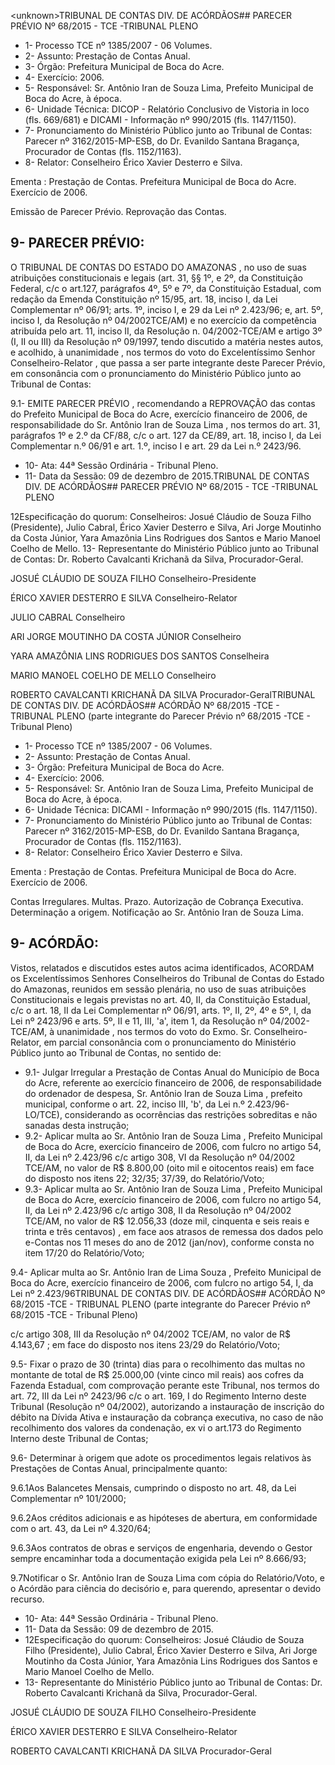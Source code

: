 &lt;unknown&gt;TRIBUNAL DE CONTAS DIV. DE ACÓRDÃOS## PARECER PRÉVIO Nº 68/2015 - TCE -TRIBUNAL PLENO

- 1- Processo TCE nº 1385/2007 - 06 Volumes.
- 2- Assunto: Prestação de Contas Anual.
- 3- Órgão: Prefeitura Municipal de Boca do Acre.
- 4- Exercício: 2006.
- 5- Responsável: Sr. Antônio Iran de Souza Lima, Prefeito Municipal de Boca do Acre, à época.
- 6- Unidade Técnica: DICOP - Relatório Conclusivo de Vistoria in loco (fls. 669/681) e DICAMI - Informação nº 990/2015 (fls. 1147/1150).
- 7- Pronunciamento do Ministério Público junto ao Tribunal de Contas: Parecer nº 3162/2015-MP-ESB, do Dr. Evanildo Santana Bragança, Procurador de Contas (fls. 1152/1163).
- 8- Relator: Conselheiro Érico Xavier Desterro e Silva.

Ementa : Prestação  de  Contas.  Prefeitura Municipal  de  Boca  do Acre.  Exercício  de 2006.

Emissão de Parecer Prévio. Reprovação das Contas.

## 9- PARECER PRÉVIO:

O TRIBUNAL DE CONTAS DO ESTADO DO AMAZONAS ,  no  uso  de suas atribuições constitucionais e legais (art. 31, §§ 1º, e 2º, da Constituição Federal, c/c  o  art.127,  parágrafos  4º,  5º  e  7º,  da  Constituição  Estadual,  com  redação  da Emenda Constituição nº 15/95, art. 18, inciso I, da Lei Complementar nº 06/91; arts. 1º,  inciso  I,  e  29  da  Lei  nº  2.423/96;  e,  art.  5º,  inciso  I,  da  Resolução  nº  04/2002TCE/AM) e no exercício da competência atribuída pelo art. 11, inciso II, da Resolução n. 04/2002-TCE/AM e artigo 3º (I, II ou III) da Resolução nº 09/1997, tendo discutido a matéria nestes autos, e acolhido, à unanimidade , nos termos do voto do Excelentíssimo Senhor Conselheiro-Relator , que passa a ser parte integrante deste Parecer Prévio, em consonância com o pronunciamento do Ministério Público junto ao Tribunal de Contas:

9.1-  EMITE PARECER  PRÉVIO ,  recomendando  a REPROVAÇÃO das contas do  Prefeito  Municipal  de  Boca  do  Acre,  exercício  financeiro  de  2006,  de responsabilidade  do  Sr. Antônio  Iran  de  Souza  Lima , nos  termos  do  art.  31, parágrafos  1º  e  2.º  da  CF/88,  c/c  o  art.  127  da  CE/89,  art.  18,  inciso  I,  da  Lei Complementar n.º 06/91 e art. 1.º, inciso I e art. 29 da Lei n.º 2423/96.

- 10- Ata: 44ª Sessão Ordinária - Tribunal Pleno.
- 11- Data da Sessão: 09 de dezembro de 2015.TRIBUNAL DE CONTAS DIV. DE ACÓRDÃOS## PARECER PRÉVIO Nº 68/2015 - TCE -TRIBUNAL PLENO

12Especificação  do  quorum: Conselheiros: Josué  Cláudio  de  Souza  Filho (Presidente), Julio Cabral, Érico Xavier Desterro e Silva, Ari Jorge Moutinho da Costa Júnior, Yara Amazônia Lins Rodrigues dos Santos e Mario Manoel Coelho de Mello. 13- Representante do Ministério Público junto ao Tribunal de Contas: Dr. Roberto Cavalcanti Krichanã da Silva, Procurador-Geral.

JOSUÉ CLÁUDIO DE SOUZA FILHO Conselheiro-Presidente

ÉRICO XAVIER DESTERRO E SILVA Conselheiro-Relator

JULIO CABRAL Conselheiro

ARI JORGE MOUTINHO DA COSTA JÚNIOR Conselheiro

YARA AMAZÔNIA LINS RODRIGUES DOS SANTOS Conselheira

MARIO MANOEL COELHO DE MELLO Conselheiro

ROBERTO CAVALCANTI KRICHANÃ DA SILVA Procurador-GeralTRIBUNAL DE CONTAS DIV. DE ACÓRDÃOS## ACÓRDÃO Nº 68/2015 -TCE - TRIBUNAL PLENO (parte integrante do Parecer Prévio nº 68/2015 -TCE - Tribunal Pleno)

- 1- Processo TCE nº 1385/2007 - 06 Volumes.
- 2- Assunto: Prestação de Contas Anual.
- 3- Órgão: Prefeitura Municipal de Boca do Acre.
- 4- Exercício: 2006.
- 5- Responsável: Sr. Antônio Iran de Souza Lima, Prefeito Municipal de Boca do Acre, à época.
- 6- Unidade Técnica: DICAMI - Informação nº 990/2015 (fls. 1147/1150).
- 7-  Pronunciamento  do Ministério Público  junto  ao Tribunal  de Contas: Parecer  nº 3162/2015-MP-ESB,  do  Dr.  Evanildo  Santana  Bragança,  Procurador  de  Contas  (fls. 1152/1163).
- 8- Relator: Conselheiro Érico Xavier Desterro e Silva.

Ementa : Prestação de Contas. Prefeitura Municipal de Boca do Acre. Exercício de 2006.

Contas Irregulares. Multas. Prazo. Autorização de Cobrança  Executiva.  Determinação  a origem. Notificação ao Sr. Antônio Iran de Souza Lima.

## 9- ACÓRDÃO:

Vistos, relatados e discutidos estes autos acima identificados, ACORDAM os Excelentíssimos Senhores Conselheiros do Tribunal de Contas do Estado do Amazonas, reunidos  em  sessão  plenária,  no  uso  de  suas  atribuições  Constitucionais  e  legais previstas no art. 40, II, da Constituição Estadual, c/c o art. 18, II da Lei Complementar nº 06/91, arts. 1º,  II,  2º,  4º  e  5º,  I,  da  Lei  nº  2423/96  e  arts.  5º,  II  e  11,  III,  'a',  item  1,  da Resolução  nº  04/2002-TCE/AM, à  unanimidade , nos  termos  do  voto  do  Exmo.  Sr. Conselheiro-Relator, em  parcial  consonância com  o  pronunciamento  do  Ministério Público junto ao Tribunal de Contas, no sentido de:

- 9.1- Julgar Irregular a Prestação de Contas Anual do Município de Boca do Acre,  referente  ao  exercício  financeiro  de  2006,  de  responsabilidade  do  ordenador  de despesa, Sr. Antônio Iran de Souza Lima , prefeito municipal, conforme o art. 22, inciso III, 'b', da Lei n.º 2.423/96-LO/TCE),  considerando  as  ocorrências  das  restrições sobreditas e não sanadas desta instrução;
- 9.2- Aplicar multa ao Sr. Antônio Iran de Souza Lima , Prefeito Municipal de Boca do Acre, exercício financeiro de 2006, com fulcro no artigo 54, II, da Lei nº 2.423/96 c/c artigo 308, VI da Resolução nº 04/2002 TCE/AM, no valor de R$ 8.800,00 (oito mil e oitocentos reais) em face do disposto nos itens 22; 32/35; 37/39, do Relatório/Voto;
- 9.3- Aplicar multa ao Sr. Antônio Iran de Souza Lima , Prefeito Municipal de Boca do Acre, exercício financeiro de 2006, com fulcro no artigo 54, II, da Lei nº 2.423/96 c/c artigo 308, II da Resolução nº 04/2002 TCE/AM, no valor de R$ 12.056,33 (doze mil, cinquenta  e  seis  reais  e  trinta  e  três centavos) , em  face  aos  atrasos  de  remessa  dos dados pelo e-Contas nos 11 meses do ano de 2012 (jan/nov), conforme consta no item 17/20 do Relatório/Voto;

9.4- Aplicar multa ao Sr. Antônio Iran de Lima Souza , Prefeito Municipal de Boca do Acre, exercício financeiro de 2006, com fulcro no artigo 54, I, da Lei nº 2.423/96TRIBUNAL DE CONTAS DIV. DE ACÓRDÃOS## ACÓRDÃO Nº 68/2015 -TCE - TRIBUNAL PLENO (parte integrante do Parecer Prévio nº 68/2015 -TCE - Tribunal Pleno)

c/c artigo 308, III da Resolução nº 04/2002 TCE/AM, no valor de R$ 4.143,67 ; em face do disposto nos itens 23/29 do Relatório/Voto;

9.5-  Fixar  o  prazo  de  30  (trinta)  dias para  o  recolhimento  das  multas  no montante  de total  de R$  25.000,00 (vinte    cinco  mil  reais)  aos  cofres  da  Fazenda Estadual, com comprovação perante  este Tribunal, nos termos do art. 72,  III  da  Lei  nº 2423/96 c/c o art. 169,  I do Regimento  Interno deste Tribunal (Resolução nº  04/2002), autorizando  a  instauração  de  inscrição  do  débito  na  Dívida  Ativa  e  instauração  da cobrança  executiva,  no  caso  de  não  recolhimento  dos  valores  da  condenação, ex vi o art.173 do Regimento Interno deste Tribunal de Contas;

9.6-  Determinar à  origem  que  adote  os  procedimentos  legais  relativos  às Prestações de Contas Anual, principalmente quanto:

9.6.1Aos  Balancetes  Mensais,  cumprindo  o  disposto  no  art.  48,  da  Lei Complementar nº 101/2000;

9.6.2Aos créditos adicionais e as hipóteses de abertura, em conformidade com o art. 43, da Lei nº 4.320/64;

9.6.3Aos contratos de obras e serviços de engenharia, devendo o Gestor sempre encaminhar toda a documentação exigida pela Lei nº 8.666/93;

9.7Notificar o Sr. Antônio Iran de Souza Lima com cópia do Relatório/Voto,  e  o  Acórdão  para  ciência  do  decisório  e,  para  querendo,  apresentar  o devido recurso.

- 10- Ata: 44ª Sessão Ordinária - Tribunal Pleno.
- 11- Data da Sessão: 09 de dezembro de 2015.
- 12Especificação do quorum: Conselheiros: Josué Cláudio de Souza Filho (Presidente),  Julio  Cabral,  Érico  Xavier  Desterro  e  Silva,  Ari  Jorge  Moutinho  da  Costa Júnior, Yara Amazônia Lins Rodrigues dos Santos e Mario Manoel Coelho de Mello.
- 13-  Representante  do Ministério  Público  junto  ao Tribunal  de  Contas: Dr.  Roberto Cavalcanti Krichanã da Silva, Procurador-Geral.

JOSUÉ CLÁUDIO DE SOUZA FILHO Conselheiro-Presidente

ÉRICO XAVIER DESTERRO E SILVA Conselheiro-Relator

ROBERTO CAVALCANTI KRICHANÃ DA SILVA Procurador-Geral